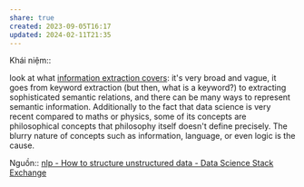 ```yaml
---
share: true
created: 2023-09-05T16:17
updated: 2024-02-11T21:35
---
```


Khái niệm:: 

look at what [information extraction covers](https://en.wikipedia.org/wiki/Information_extraction): it's very broad and vague, it goes from keyword extraction (but then, what is a keyword?) to extracting sophisticated semantic relations, and there can be many ways to represent semantic information. Additionally to the fact that data science is very recent compared to maths or physics, some of its concepts are philosophical concepts that philosophy itself doesn't define precisely. The blurry nature of concepts such as information, language, or even logic is the cause.

Nguồn:: [nlp - How to structure unstructured data - Data Science Stack Exchange](https://datascience.stackexchange.com/questions/96994/how-to-structure-unstructured-data/97010?noredirect=1#comment125619_97010)